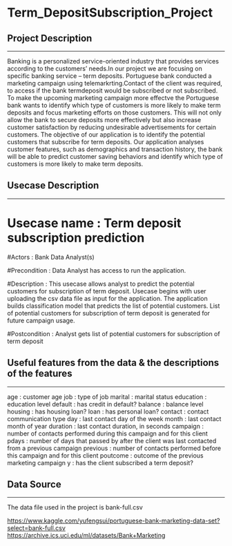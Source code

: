 # Term_DepositSubscription_Project

## Project Description
***

Banking is a personalized service-oriented industry that provides services according to the customers’ needs.In our project we are focusing on specific banking service – term deposits.
Portuguese bank conducted a marketing campaign using telemarkrting.Contact of the client was required, to access if the bank termdeposit would be subscribed  or not subscribed. To make the 
upcoming marketing campaign more effectve the Portuguese bank wants to identify which type of customers is more likely to make term deposits and focus marketing efforts on those customers.
This will not only allow the bank to secure deposits more effectively but also increase customer satisfaction by reducing undesirable advertisements for certain customers. 
The objective of our application is to identify the potential customers that subscribe for term deposits. Our application analyses customer features, such as demographics and 
transaction history, the bank will be able to predict customer saving behaviors and identify which type of customers is more likely to make term deposits.
  
  
## Usecase Description
***
# Usecase name : Term deposit subscription prediction

#Actors : Bank Data Analyst(s)

#Precondition : Data Analyst has access to run the application.                 

#Description : This usecase allows analyst to predict the potential customers for subscription of term deposit.
Usecase begins with user uploading the csv data file as input for the application. 
The application builds classification model that predicts the list of potential customers. 
List of potential customers for subscription of term deposit is generated for future campaign usage. 

#Postcondition : Analyst gets list of potential customers for subscription of term deposit


## Useful features from the data & the descriptions of the features
***

 age : customer age
 job : type of job
 marital : marital status
 education : education level
 default : has credit in default?
 balance : balance level
 housing : has housing loan?
 loan : has personal loan?
 contact : contact communication type
 day : last contact day of the week
 month : last contact month of year
 duration : last contact duration, in seconds
 campaign : number of contacts performed during this campaign and for this client
 pdays : number of days that passed by after the client was last contacted from a previous campaign
 previous : number of contacts performed before this campaign and for this client
 poutcome : outcome of the previous marketing campaign
 y : has the client subscribed a term deposit?


## Data Source
***

The data file used in the project is bank-full.csv

https://www.kaggle.com/yufengsui/portuguese-bank-marketing-data-set?select=bank-full.csv
https://archive.ics.uci.edu/ml/datasets/Bank+Marketing



